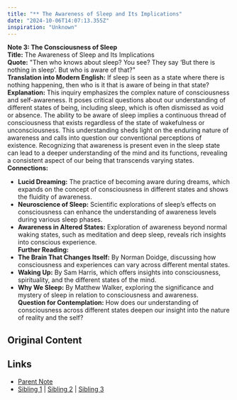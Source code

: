 ```yaml
---
title: "** The Awareness of Sleep and Its Implications"
date: "2024-10-06T14:07:13.355Z"
inspiration: "Unknown"
---
```


  
**Note 3: The Consciousness of Sleep**  
**Title:** The Awareness of Sleep and Its Implications  
**Quote:** "Then who knows about sleep? You see? They say ‘But there is nothing in sleep’. But who is aware of that?"  
**Translation into Modern English:** If sleep is seen as a state where there is nothing happening, then who is it that is aware of being in that state?  
**Explanation:** This inquiry emphasizes the complex nature of consciousness and self-awareness. It poses critical questions about our understanding of different states of being, including sleep, which is often dismissed as void or absence. The ability to be aware of sleep implies a continuous thread of consciousness that exists regardless of the state of wakefulness or unconsciousness. This understanding sheds light on the enduring nature of awareness and calls into question our conventional perceptions of existence. Recognizing that awareness is present even in the sleep state can lead to a deeper understanding of the mind and its functions, revealing a consistent aspect of our being that transcends varying states.  
**Connections:**  
- **Lucid Dreaming:** The practice of becoming aware during dreams, which expands on the concept of consciousness in different states and shows the fluidity of awareness.  
- **Neuroscience of Sleep:** Scientific explorations of sleep’s effects on consciousness can enhance the understanding of awareness levels during various sleep phases.  
- **Awareness in Altered States:** Exploration of awareness beyond normal waking states, such as meditation and deep sleep, reveals rich insights into conscious experience.  
**Further Reading:**  
- **The Brain That Changes Itself:** By Norman Doidge, discussing how consciousness and experiences can vary across different mental states.  
- **Waking Up:** By Sam Harris, which offers insights into consciousness, spirituality, and the different states of the mind.  
- **Why We Sleep:** By Matthew Walker, exploring the significance and mystery of sleep in relation to consciousness and awareness.  
**Question for Contemplation:** How does our understanding of consciousness across different states deepen our insight into the nature of reality and the self?  


## Original Content



## Links

- [Parent Note](/parent-note.md)
- [Sibling 1](/zettel1.md) | [Sibling 2](/zettel2.md) | [Sibling 3](/zettel3.md)
